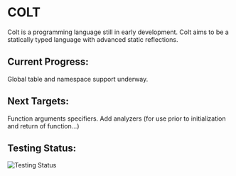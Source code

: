 # COLT
Colt is a programming language still in early development.
Colt aims to be a statically typed language with advanced static reflections.

## Current Progress:
Global table and namespace support underway.

## Next Targets:
Function arguments specifiers.
Add analyzers (for use prior to initialization and return of function...)

## Testing Status:
![Testing Status](https://github.com/R533-Code/colt-lang-v2/actions/workflows/cmake.yml/badge.svg)
